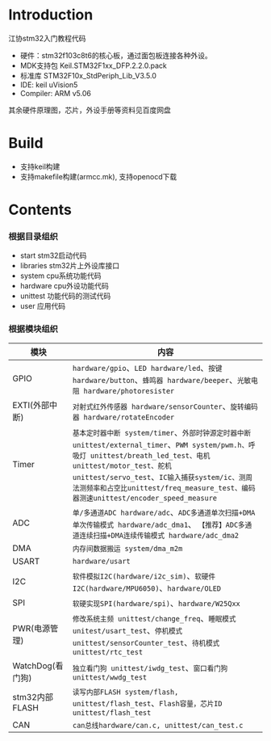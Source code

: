 # Introduction
江协stm32入门教程代码
- 硬件：stm32f103c8t6的核心板，通过面包板连接各种外设。
- MDK支持包 Keil.STM32F1xx_DFP.2.2.0.pack
- 标准库 STM32F10x_StdPeriph_Lib_V3.5.0
- IDE: keil uVision5
- Compiler: ARM v5.06

其余硬件原理图，芯片，外设手册等资料见百度网盘

# Build
- 支持keil构建
- 支持makefile构建(armcc.mk), 支持openocd下载

# Contents
### 根据目录组织
- start stm32启动代码
- libraries stm32片上外设库接口
- system cpu系统功能代码
- hardware cpu外设功能代码
- unittest 功能代码的测试代码
- user 应用代码

### 根据模块组织
| 模块    | 内容     |
|----------------|-------------|
| GPIO   |`hardware/gpio`、`LED hardware/led`、`按键 hardware/button`、`蜂鸣器 hardware/beeper`、`光敏电阻 hardware/photoresister`     |
| EXTI(外部中断)   |  `对射式红外传感器 hardware/sensorCounter`、`旋转编码器 hardware/rotateEncoder`   |
| Timer   | `基本定时器中断 system/timer`、`外部时钟源定时器中断 unittest/external_timer`、`PWM system/pwm.h、呼吸灯 unittest/breath_led_test、电机 unittest/motor_test、舵机 unittest/servo_test`、`IC输入捕获system/ic、测周法测频率和占空比unittest/freq_measure_test、编码器测速unittest/encoder_speed_measure`    |
| ADC   | `单/多通道ADC hardware/adc`、`ADC多通道单次扫描+DMA单次传输模式 hardware/adc_dma1`、 `【推荐】ADC多通道连续扫描+DMA连续传输模式 hardware/adc_dma2`  |
| DMA   | `内存间数据搬运 system/dma_m2m`   |
| USART   | `hardware/usart`     |
| I2C   | `软件模拟I2C(hardware/i2c_sim)`、`软硬件I2C(hardware/MPU6050)`、`hardware/OLED`  |
| SPI   |  `软硬实现SPI(hardware/spi)`、`hardware/W25Qxx`   |
| PWR(电源管理)   |`修改系统主频 unittest/change_freq`、`睡眠模式 unitest/usart_test`、`停机模式 unittest/sensorCounter_test`、`待机模式 unittest/rtc_test`   |
| WatchDog(看门狗) | `独立看门狗 unittest/iwdg_test`、`窗口看门狗 unittest/wwdg_test` |
|stm32内部FLASH | `读写内部FLASH system/flash, unittest/flash_test`、`Flash容量，芯片ID unittest/flash_test`|
|CAN| `can总线hardware/can.c, unittest/can_test.c` |

